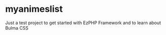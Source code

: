 # myanimeslist
Just a test project to get started with EzPHP Framework and to learn about Bulma CSS
